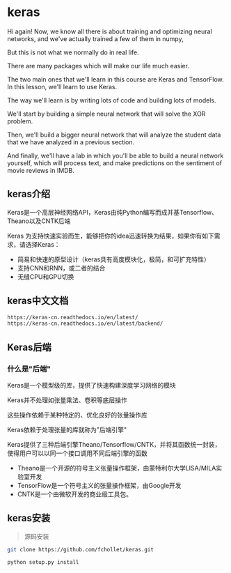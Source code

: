 # keras

Hi again! Now, we know all there is about training and optimizing neural networks, and we've actually trained a few of them in numpy,

But this is not what we normally do in real life.

There are many packages which will make our life much easier.

The two main ones that we'll learn in this course are Keras and TensorFlow. In this lesson, we'll learn to use Keras.

The way we'll learn is by writing lots of code and building lots of models.

We'll start by building a simple neural network that will solve the XOR problem.

Then, we'll build a bigger neural network that will analyze the student data that we have analyzed in a previous section.

And finally, we'll have a lab in which you'll be able to build a neural network yourself, which will process text, and make predictions on the sentiment of movie reviews in IMDB.

## keras介绍

Keras是一个高层神经网络API，Keras由纯Python编写而成并基Tensorflow、Theano以及CNTK后端

Keras 为支持快速实验而生，能够把你的idea迅速转换为结果，如果你有如下需求，请选择Keras：

* 简易和快速的原型设计（keras具有高度模块化，极简，和可扩充特性）
* 支持CNN和RNN，或二者的结合
* 无缝CPU和GPU切换

## keras中文文档

```bash
https://keras-cn.readthedocs.io/en/latest/
https://keras-cn.readthedocs.io/en/latest/backend/
```

## Keras后端

### 什么是"后端"

Keras是一个模型级的库，提供了快速构建深度学习网络的模块

Keras并不处理如张量乘法、卷积等底层操作

这些操作依赖于某种特定的、优化良好的张量操作库

Keras依赖于处理张量的库就称为"后端引擎"

Keras提供了三种后端引擎Theano/Tensorflow/CNTK，并将其函数统一封装，使得用户可以以同一个接口调用不同后端引擎的函数
* Theano是一个开源的符号主义张量操作框架，由蒙特利尔大学LISA/MILA实验室开发
* TensorFlow是一个符号主义的张量操作框架，由Google开发
* CNTK是一个由微软开发的商业级工具包。

## keras安装

>源码安装

```bash
git clone https://github.com/fchollet/keras.git
```

```bash
python setup.py install
```

